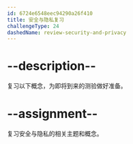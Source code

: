 ```yaml
---
id: 6724e6548eec94290a26f410
title: 安全与隐私复习
challengeType: 24
dashedName: review-security-and-privacy
---
```


# --description--

复习以下概念，为即将到来的测验做好准备。



# --assignment--

复习安全与隐私的相关主题和概念。

